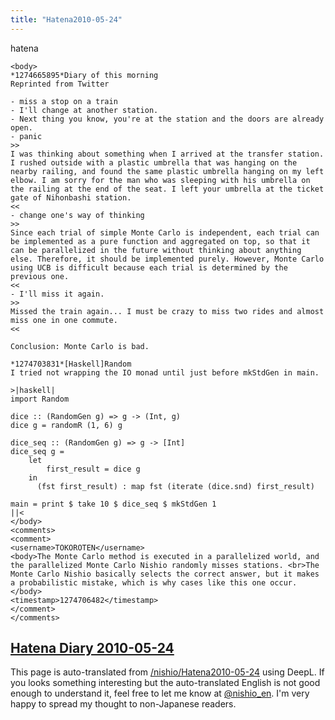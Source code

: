 ```yaml
---
title: "Hatena2010-05-24"
---
```


hatena

```
<body>
*1274665895*Diary of this morning
Reprinted from Twitter

- miss a stop on a train
- I'll change at another station.
- Next thing you know, you're at the station and the doors are already open.
- panic
>>
I was thinking about something when I arrived at the transfer station. I rushed outside with a plastic umbrella that was hanging on the nearby railing, and found the same plastic umbrella hanging on my left elbow. I am sorry for the man who was sleeping with his umbrella on the railing at the end of the seat. I left your umbrella at the ticket gate of Nihonbashi station.
<<
- change one's way of thinking
>>
Since each trial of simple Monte Carlo is independent, each trial can be implemented as a pure function and aggregated on top, so that it can be parallelized in the future without thinking about anything else. Therefore, it should be implemented purely. However, Monte Carlo using UCB is difficult because each trial is determined by the previous one.
<<
- I'll miss it again.
>>
Missed the train again... I must be crazy to miss two rides and almost miss one in one commute.
<<

Conclusion: Monte Carlo is bad.

*1274703831*[Haskell]Random
I tried not wrapping the IO monad until just before mkStdGen in main.

>|haskell|
import Random

dice :: (RandomGen g) => g -> (Int, g)
dice g = randomR (1, 6) g 

dice_seq :: (RandomGen g) => g -> [Int]
dice_seq g = 
    let 
        first_result = dice g
    in
      (fst first_result) : map fst (iterate (dice.snd) first_result)

main = print $ take 10 $ dice_seq $ mkStdGen 1
||<
</body>
<comments>
<comment>
<username>TOKOROTEN</username>
<body>The Monte Carlo method is executed in a parallelized world, and the parallelized Monte Carlo Nishio randomly misses stations. <br>The Monte Carlo Nishio basically selects the correct answer, but it makes a probabilistic mistake, which is why cases like this one occur. </body>
<timestamp>1274706482</timestamp>
</comment>
</comments>
```


[Hatena Diary 2010-05-24](https://nishiohirokazu.hatenadiary.org/archive/2010/05/24)
---
This page is auto-translated from [/nishio/Hatena2010-05-24](https://scrapbox.io/nishio/Hatena2010-05-24) using DeepL. If you looks something interesting but the auto-translated English is not good enough to understand it, feel free to let me know at [@nishio_en](https://twitter.com/nishio_en). I'm very happy to spread my thought to non-Japanese readers.